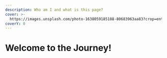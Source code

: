 ```yaml
---
description: Who am I and what is this page?
cover: >-
  https://images.unsplash.com/photo-1638059185188-80683963aa83?crop=entropy&cs=srgb&fm=jpg&ixid=MnwxOTcwMjR8MHwxfHJhbmRvbXx8fHx8fHx8fDE2Mzk3NjY4MDI&ixlib=rb-1.2.1&q=85
coverY: 0
---
```


# Welcome to the Journey!

